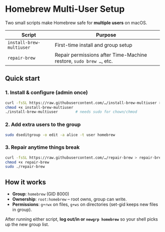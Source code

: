 # Homebrew Multi-User Setup

Two small scripts make Homebrew safe for **multiple users** on macOS.

| Script                 | Purpose                                      |
|------------------------|----------------------------------------------|
| `install-brew-multiuser` | First-time install and group setup           |
| `repair-brew`            | Repair permissions after Time-Machine restore, `sudo brew …`, etc. |

## Quick start

### 1. Install & configure (admin once)
```bash
curl -fsSL https://raw.githubusercontent.com/…/install-brew-multiuser > install-brew-multiuser
chmod +x install-brew-multiuser
./install-brew-multiuser        # needs sudo for chown/chmod
```

### 2. Add extra users to the group
```bash
sudo dseditgroup -o edit -a alice -t user homebrew
```

### 3. Repair anytime things break
```bash
curl -fsSL https://raw.githubusercontent.com/…/repair-brew > repair-brew
chmod +x repair-brew
sudo ./repair-brew
```

## How it works

* **Group**: `homebrew` (GID 8000)  
* **Ownership**: `root:homebrew` – root owns, group can write.  
* **Permissions**: `g+rwx` on files, `g+ws` on directories (set-gid keeps new files in group).  

After running either script, **log out/in or `newgrp homebrew`** so your shell picks up the new group list.
